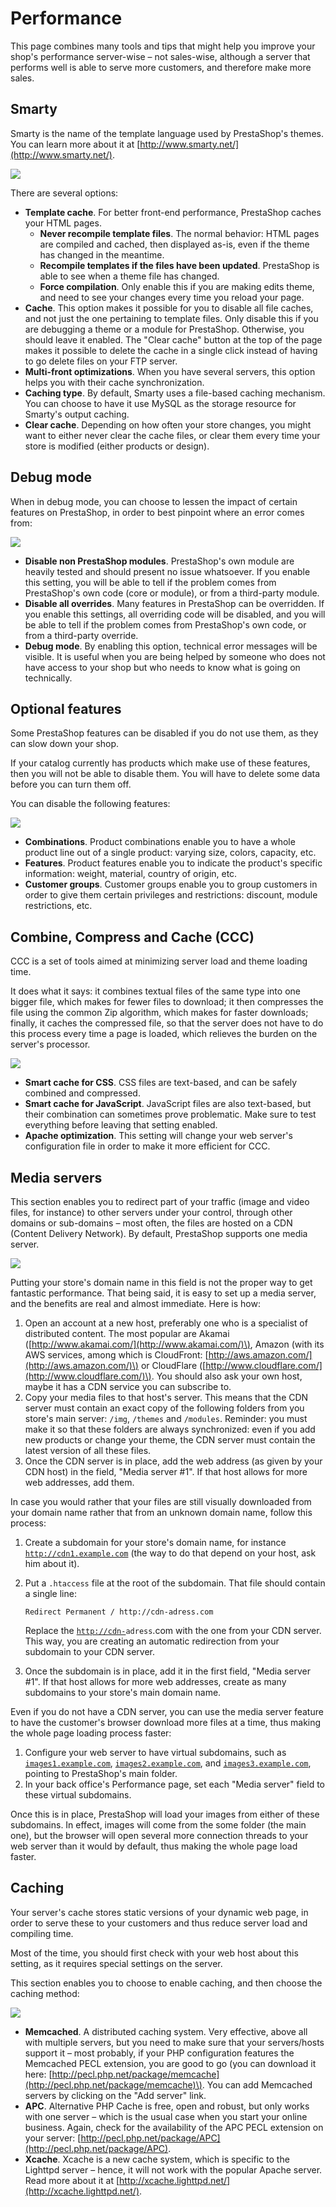 # Performance

This page combines many tools and tips that might help you improve your shop's performance server-wise – not sales-wise, although a server that performs well is able to serve more customers, and therefore make more sales.

## Smarty <a id="Performance-Smarty"></a>

Smarty is the name of the template language used by PrestaShop's themes. You can learn more about it at [http://www.smarty.net/](http://www.smarty.net/).

![](../../../.gitbook/assets/51839999%20%284%29%20%284%29.png)

There are several options:

* **Template cache**. For better front-end performance, PrestaShop caches your HTML pages.
  * **Never recompile template files**. The normal behavior: HTML pages are compiled and cached, then displayed as-is, even if the theme has changed in the meantime.
  * **Recompile templates if the files have been updated**. PrestaShop is able to see when a theme file has changed.
  * **Force compilation**. Only enable this if you are making edits theme, and need to see your changes every time you reload your page.
* **Cache**. This option makes it possible for you to disable all file caches, and not just the one pertaining to template files. Only disable this if you are debugging a theme or a module for PrestaShop. Otherwise, you should leave it enabled. The "Clear cache" button at the top of the page makes it possible to delete the cache in a single click instead of having to go delete files on your FTP server.
* **Multi-front optimizations**. When you have several servers, this option helps you with their cache synchronization.
* **Caching type**. By default, Smarty uses a file-based caching mechanism. You can choose to have it use MySQL as the storage resource for Smarty's output caching.
* **Clear cache**. Depending on how often your store changes, you might want to either never clear the cache files, or clear them every time your store is modified \(either products or design\).

## Debug mode <a id="Performance-Debugmode"></a>

When in debug mode, you can choose to lessen the impact of certain features on PrestaShop, in order to best pinpoint where an error comes from:

![](../../../.gitbook/assets/51840000%20%284%29.png)

* **Disable non PrestaShop modules**. PrestaShop's own module are heavily tested and should present no issue whatsoever. If you enable this setting, you will be able to tell if the problem comes from PrestaShop's own code \(core or module\), or from a third-party module.
* **Disable all overrides**. Many features in PrestaShop can be overridden. If you enable this settings, all overriding code will be disabled, and you will be able to tell if the problem comes from PrestaShop's own code, or from a third-party override.
* **Debug mode**. By enabling this option, technical error messages will be visible. It is useful when you are being helped by someone who does not have access to your shop but who needs to know what is going on technically.

## Optional features <a id="Performance-Optionalfeatures"></a>

Some PrestaShop features can be disabled if you do not use them, as they can slow down your shop.

If your catalog currently has products which make use of these features, then you will not be able to disable them. You will have to delete some data before you can turn them off.

You can disable the following features:

![](../../../.gitbook/assets/43417621%20%284%29.png)

* **Combinations**. Product combinations enable you to have a whole product line out of a single product: varying size, colors, capacity, etc.
* **Features**. Product features enable you to indicate the product's specific information: weight, material, country of origin, etc.
* **Customer groups**. Customer groups enable you to group customers in order to give them certain privileges and restrictions: discount, module restrictions, etc.

## Combine, Compress and Cache \(CCC\) <a id="Performance-Combine,CompressandCache(CCC)"></a>

CCC is a set of tools aimed at minimizing server load and theme loading time.

It does what it says: it combines textual files of the same type into one bigger file, which makes for fewer files to download; it then compresses the file using the common Zip algorithm, which makes for faster downloads; finally, it caches the compressed file, so that the server does not have to do this process every time a page is loaded, which relieves the burden on the server's processor.

![](../../../.gitbook/assets/51840001%20%284%29%20%281%29.png)

* **Smart cache for CSS**. CSS files are text-based, and can be safely combined and compressed.
* **Smart cache for JavaScript**. JavaScript files are also text-based, but their combination can sometimes prove problematic. Make sure to test everything before leaving that setting enabled.
* **Apache optimization**. This setting will change your web server's configuration file in order to make it more efficient for CCC.

## Media servers <a id="Performance-Mediaservers"></a>

This section enables you to redirect part of your traffic \(image and video files, for instance\) to other servers under your control, through other domains or sub-domains – most often, the files are hosted on a CDN \(Content Delivery Network\). By default, PrestaShop supports one media server.

![](../../../.gitbook/assets/51840002%20%284%29%20%282%29.png)

Putting your store's domain name in this field is not the proper way to get fantastic performance. That being said, it is easy to set up a media server, and the benefits are real and almost immediate. Here is how:

1. Open an account at a new host, preferably one who is a specialist of distributed content. The most popular are Akamai \([http://www.akamai.com/](http://www.akamai.com/)\), Amazon \(with its AWS services, among which is CloudFront: [http://aws.amazon.com/](http://aws.amazon.com/)\) or CloudFlare \([http://www.cloudflare.com/](http://www.cloudflare.com/)\). You should also ask your own host, maybe it has a CDN service you can subscribe to.
2. Copy your media files to that host's server. This means that the CDN server must contain an exact copy of the following folders from you store's main server: `/img`, `/themes` and `/modules`. Reminder: you must make it so that these folders are always synchronized: even if you add new products or change your theme, the CDN server must contain the latest version of all these files.
3. Once the CDN server is in place, add the web address \(as given by your CDN host\) in the field, "Media server \#1". If that host allows for more web addresses, add them.

In case you would rather that your files are still visually downloaded from your domain name rather that from an unknown domain name, follow this process:

1. Create a subdomain for your store's domain name, for instance [`http://cdn1.example.com`](http://cdn1.example.com) \(the way to do that depend on your host, ask him about it\).
2. Put a `.htaccess` file at the root of the subdomain. That file should contain a single line:

   ```text
   Redirect Permanent / http://cdn-adress.com
   ```

  
   Replace the [`http://cdn-`](http://cdn-)`adress`.com with the one from your CDN server. This way, you are creating an automatic redirection from your subdomain to your CDN server.

3. Once the subdomain is in place, add it in the first field, "Media server \#1". If that host allows for more web addresses, create as many subdomains to your store's main domain name.

Even if you do not have a CDN server, you can use the media server feature to have the customer's browser download more files at a time, thus making the whole page loading process faster:

1. Configure your web server to have virtual subdomains, such as [`images1.example.com`](http://images1.example.com), [`images2.example.com`](http://images2.example.com), and [`images3.example.com`](http://images3.example.com), pointing to PrestaShop's main folder.
2. In your back office's Performance page, set each "Media server" field to these virtual subdomains.

Once this is in place, PrestaShop will load your images from either of these subdomains. In effect, images will come from the some folder \(the main one\), but the browser will open several more connection threads to your web server than it would by default, thus making the whole page load faster.

## Caching <a id="Performance-Caching"></a>

Your server's cache stores static versions of your dynamic web page, in order to serve these to your customers and thus reduce server load and compiling time.

Most of the time, you should first check with your web host about this setting, as it requires special settings on the server.

This section enables you to choose to enable caching, and then choose the caching method:

![](../../../.gitbook/assets/23789856%20%284%29%20%282%29.png)

* **Memcached**. A distributed caching system. Very effective, above all with multiple servers, but you need to make sure that your servers/hosts support it – most probably, if your PHP configuration features the Memcached PECL extension, you are good to go \(you can download it here: [http://pecl.php.net/package/memcache](http://pecl.php.net/package/memcache)\). You can add Memcached servers by clicking on the "Add server" link.
* **APC**. Alternative PHP Cache is free, open and robust, but only works with one server – which is the usual case when you start your online business. Again, check for the availability of the APC PECL extension on your server: [http://pecl.php.net/package/APC](http://pecl.php.net/package/APC).
* **Xcache**. Xcache is a new cache system, which is specific to the Lighttpd server – hence, it will not work with the popular Apache server. Read more about it at [http://xcache.lighttpd.net/](http://xcache.lighttpd.net/).

